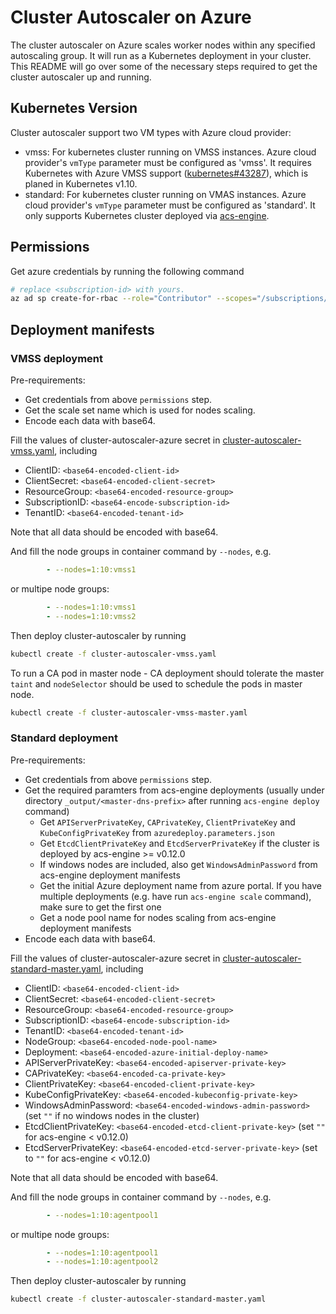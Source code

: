 # Cluster Autoscaler on Azure

The cluster autoscaler on Azure scales worker nodes within any specified autoscaling group. It will run as a Kubernetes deployment in your cluster. This README will go over some of the necessary steps required to get the cluster autoscaler up and running.

## Kubernetes Version

Cluster autoscaler support two VM types with Azure cloud provider:

- vmss: For kubernetes cluster running on VMSS instances. Azure cloud provider's `vmType` parameter must be configured as 'vmss'. It requires Kubernetes with Azure VMSS support ([kubernetes#43287](https://github.com/kubernetes/kubernetes/issues/43287)), which is planed in Kubernetes v1.10.
- standard: For kubernetes cluster running on VMAS instances. Azure cloud provider's `vmType` parameter must be configured as 'standard'. It only supports Kubernetes cluster deployed via [acs-engine](https://github.com/Azure/acs-engine).

## Permissions

Get azure credentials by running the following command

```sh
# replace <subscription-id> with yours.
az ad sp create-for-rbac --role="Contributor" --scopes="/subscriptions/<subscription-id>" --output json
```

## Deployment manifests

### VMSS deployment

Pre-requirements:

- Get credentials from above `permissions` step.
- Get the scale set name which is used for nodes scaling.
- Encode each data with base64.

Fill the values of cluster-autoscaler-azure secret in [cluster-autoscaler-vmss.yaml](cluster-autoscaler-vmss.yaml), including

- ClientID: `<base64-encoded-client-id>`
- ClientSecret: `<base64-encoded-client-secret>`
- ResourceGroup: `<base64-encoded-resource-group>`
- SubscriptionID: `<base64-encode-subscription-id>`
- TenantID: `<base64-encoded-tenant-id>`

Note that all data should be encoded with base64.

And fill the node groups in container command by `--nodes`, e.g.

```yaml
        - --nodes=1:10:vmss1
```

or multipe node groups:

```yaml
        - --nodes=1:10:vmss1
        - --nodes=1:10:vmss2
```

Then deploy cluster-autoscaler by running

```sh
kubectl create -f cluster-autoscaler-vmss.yaml
```

To run a CA pod in master node - CA deployment should tolerate the master `taint` and `nodeSelector` should be used to schedule the pods in master node.

```sh
kubectl create -f cluster-autoscaler-vmss-master.yaml
```

### Standard deployment

Pre-requirements:

- Get credentials from above `permissions` step.
- Get the required paramters from acs-engine deployments (usually under directory `_output/<master-dns-prefix>` after running `acs-engine deploy` command)
  - Get `APIServerPrivateKey`, `CAPrivateKey`, `ClientPrivateKey` and `KubeConfigPrivateKey` from `azuredeploy.parameters.json`
  - Get `EtcdClientPrivateKey` and `EtcdServerPrivateKey` if the cluster is deployed by acs-engine >= v0.12.0
  - If windows nodes are included, also get `WindowsAdminPassword` from acs-engine deployment manifests
  - Get the initial Azure deployment name from azure portal. If you have multiple deployments (e.g. have run `acs-engine scale` command), make sure to get the first one
  - Get a node pool name for nodes scaling from acs-engine deployment manifests
- Encode each data with base64.

Fill the values of cluster-autoscaler-azure secret in [cluster-autoscaler-standard-master.yaml](cluster-autoscaler-standard-master.yaml), including

- ClientID: `<base64-encoded-client-id>`
- ClientSecret: `<base64-encoded-client-secret>`
- ResourceGroup: `<base64-encoded-resource-group>`
- SubscriptionID: `<base64-encode-subscription-id>`
- TenantID: `<base64-encoded-tenant-id>`
- NodeGroup: `<base64-encoded-node-pool-name>`
- Deployment: `<base64-encoded-azure-initial-deploy-name>`
- APIServerPrivateKey: `<base64-encoded-apiserver-private-key>`
- CAPrivateKey: `<base64-encoded-ca-private-key>`
- ClientPrivateKey: `<base64-encoded-client-private-key>`
- KubeConfigPrivateKey: `<base64-encoded-kubeconfig-private-key>`
- WindowsAdminPassword: `<base64-encoded-windows-admin-password>` (set `""` if no windows nodes in the cluster)
- EtcdClientPrivateKey: `<base64-encoded-etcd-client-private-key>` (set `""` for acs-engine < v0.12.0)
- EtcdServerPrivateKey: `<base64-encoded-etcd-server-private-key>` (set to `""` for acs-engine < v0.12.0)

Note that all data should be encoded with base64.

And fill the node groups in container command by `--nodes`, e.g.

```yaml
        - --nodes=1:10:agentpool1
```

or multipe node groups:

```yaml
        - --nodes=1:10:agentpool1
        - --nodes=1:10:agentpool2
```

Then deploy cluster-autoscaler by running

```sh
kubectl create -f cluster-autoscaler-standard-master.yaml
```
